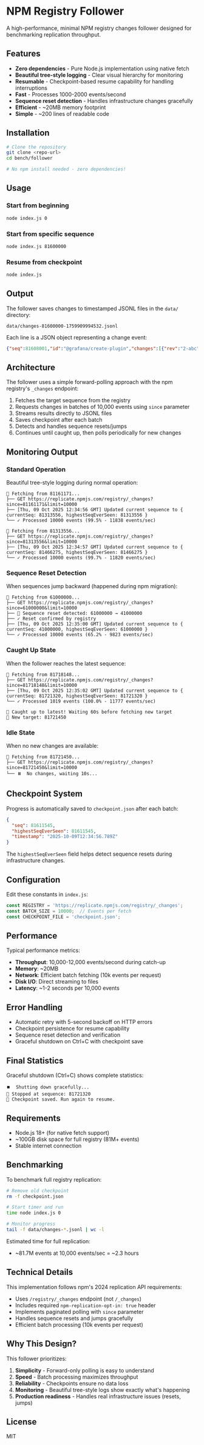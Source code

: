 # NPM Registry Follower

A high-performance, minimal NPM registry changes follower designed for benchmarking replication throughput.

## Features

- **Zero dependencies** - Pure Node.js implementation using native fetch
- **Beautiful tree-style logging** - Clear visual hierarchy for monitoring
- **Resumable** - Checkpoint-based resume capability for handling interruptions
- **Fast** - Processes 1000-2000 events/second
- **Sequence reset detection** - Handles infrastructure changes gracefully
- **Efficient** - ~20MB memory footprint
- **Simple** - ~200 lines of readable code

## Installation

```bash
# Clone the repository
git clone <repo-url>
cd bench/follower

# No npm install needed - zero dependencies!
```

## Usage

### Start from beginning
```bash
node index.js 0
```

### Start from specific sequence
```bash
node index.js 81600000
```

### Resume from checkpoint
```bash
node index.js
```

## Output

The follower saves changes to timestamped JSONL files in the `data/` directory:
```
data/changes-81600000-1759909994532.jsonl
```

Each line is a JSON object representing a change event:
```json
{"seq":81608001,"id":"@grafana/create-plugin","changes":[{"rev":"2-abc"}],"deleted":false}
```

## Architecture

The follower uses a simple forward-polling approach with the npm registry's `_changes` endpoint:

1. Fetches the target sequence from the registry
2. Requests changes in batches of 10,000 events using `since` parameter
3. Streams results directly to JSONL files
4. Saves checkpoint after each batch
5. Detects and handles sequence resets/jumps
6. Continues until caught up, then polls periodically for new changes

## Monitoring Output

### Standard Operation
Beautiful tree-style logging during normal operation:
```
🔄 Fetching from 81161171...
├── GET https://replicate.npmjs.com/registry/_changes?since=81161171&limit=10000
├── [Thu, 09 Oct 2025 12:34:56 GMT] Updated current sequence to { currentSeq: 81313556, highestSeqEverSeen: 81313556 }
└── ✓ Processed 10000 events (99.5% - 11838 events/sec)

🔄 Fetching from 81313556...
├── GET https://replicate.npmjs.com/registry/_changes?since=81313556&limit=10000
├── [Thu, 09 Oct 2025 12:34:57 GMT] Updated current sequence to { currentSeq: 81466275, highestSeqEverSeen: 81466275 }
└── ✓ Processed 10000 events (99.7% - 11820 events/sec)
```

### Sequence Reset Detection
When sequences jump backward (happened during npm migration):
```
🔄 Fetching from 61000000...
├── GET https://replicate.npmjs.com/registry/_changes?since=61000000&limit=10000
├── 🔄 Sequence reset detected: 61000000 → 41000000
├── ✓ Reset confirmed by registry
├── [Thu, 09 Oct 2025 12:35:00 GMT] Updated current sequence to { currentSeq: 41000000, highestSeqEverSeen: 61000000 }
└── ✓ Processed 10000 events (65.2% - 9823 events/sec)
```

### Caught Up State
When the follower reaches the latest sequence:
```
🔄 Fetching from 81718148...
├── GET https://replicate.npmjs.com/registry/_changes?since=81718148&limit=10000
├── [Thu, 09 Oct 2025 12:35:02 GMT] Updated current sequence to { currentSeq: 81721320, highestSeqEverSeen: 81721320 }
└── ✓ Processed 1019 events (100.0% - 11777 events/sec)

🎉 Caught up to latest! Waiting 60s before fetching new target
🎯 New target: 81721450
```

### Idle State
When no new changes are available:
```
🔄 Fetching from 81721450...
├── GET https://replicate.npmjs.com/registry/_changes?since=81721450&limit=10000
└── ⏸️  No changes, waiting 10s...
```

## Checkpoint System

Progress is automatically saved to `checkpoint.json` after each batch:
```json
{
  "seq": 81611545,
  "highestSeqEverSeen": 81611545,
  "timestamp": "2025-10-09T12:34:56.789Z"
}
```

The `highestSeqEverSeen` field helps detect sequence resets during infrastructure changes.

## Configuration

Edit these constants in `index.js`:

```javascript
const REGISTRY = 'https://replicate.npmjs.com/registry/_changes';
const BATCH_SIZE = 10000;  // Events per fetch
const CHECKPOINT_FILE = 'checkpoint.json';
```

## Performance

Typical performance metrics:
- **Throughput**: 10,000-12,000 events/second during catch-up
- **Memory**: ~20MB
- **Network**: Efficient batch fetching (10k events per request)
- **Disk I/O**: Direct streaming to files
- **Latency**: ~1-2 seconds per 10,000 events

## Error Handling

- Automatic retry with 5-second backoff on HTTP errors
- Checkpoint persistence for resume capability
- Sequence reset detection and verification
- Graceful shutdown on Ctrl+C with checkpoint save

## Final Statistics

Graceful shutdown (Ctrl+C) shows complete statistics:
```
⏹️  Shutting down gracefully...
📍 Stopped at sequence: 81721320
💾 Checkpoint saved. Run again to resume.
```

## Requirements

- Node.js 18+ (for native fetch support)
- ~100GB disk space for full registry (81M+ events)
- Stable internet connection

## Benchmarking

To benchmark full registry replication:

```bash
# Remove old checkpoint
rm -f checkpoint.json

# Start timer and run
time node index.js 0

# Monitor progress
tail -f data/changes-*.jsonl | wc -l
```

Estimated time for full replication:
- ~81.7M events at 10,000 events/sec = ~2.3 hours

## Technical Details

This implementation follows npm's 2024 replication API requirements:
- Uses `/registry/_changes` endpoint (not `/_changes`)
- Includes required `npm-replication-opt-in: true` header
- Implements paginated polling with `since` parameter
- Handles sequence resets and jumps gracefully
- Efficient batch processing (10k events per request)

## Why This Design?

This follower prioritizes:
1. **Simplicity** - Forward-only polling is easy to understand
2. **Speed** - Batch processing maximizes throughput
3. **Reliability** - Checkpoints ensure no data loss
4. **Monitoring** - Beautiful tree-style logs show exactly what's happening
5. **Production readiness** - Handles real infrastructure issues (resets, jumps)

## License

MIT
